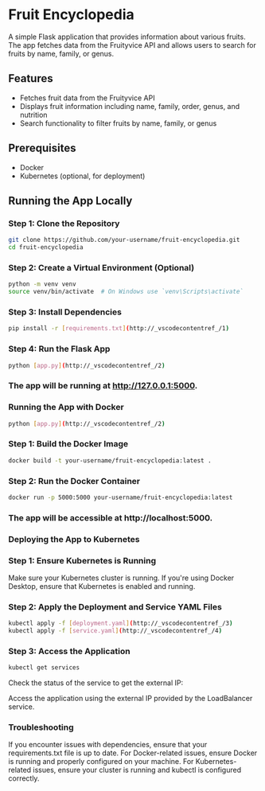 # Fruit Encyclopedia

A simple Flask application that provides information about various fruits. The app fetches data from the Fruityvice API and allows users to search for fruits by name, family, or genus.

## Features

- Fetches fruit data from the Fruityvice API
- Displays fruit information including name, family, order, genus, and nutrition
- Search functionality to filter fruits by name, family, or genus

## Prerequisites

- Docker
- Kubernetes (optional, for deployment)

## Running the App Locally

### Step 1: Clone the Repository

```sh
git clone https://github.com/your-username/fruit-encyclopedia.git
cd fruit-encyclopedia
```
### Step 2: Create a Virtual Environment (Optional)

```sh
python -m venv venv
source venv/bin/activate  # On Windows use `venv\Scripts\activate`

 ```

### Step 3: Install Dependencies
 ```sh
 pip install -r [requirements.txt](http://_vscodecontentref_/1)
 ```
### Step 4: Run the Flask App
```sh
python [app.py](http://_vscodecontentref_/2)
```
### The app will be running at http://127.0.0.1:5000.

### Running the App with Docker
```sh
python [app.py](http://_vscodecontentref_/2)
```
### Step 1: Build the Docker Image
```sh
docker build -t your-username/fruit-encyclopedia:latest .
```
### Step 2: Run the Docker Container

```sh
docker run -p 5000:5000 your-username/fruit-encyclopedia:latest
```
### The app will be accessible at http://localhost:5000.

### Deploying the App to Kubernetes
### Step 1: Ensure Kubernetes is Running
 Make sure your Kubernetes cluster is running. If you're using Docker Desktop, ensure that Kubernetes is enabled and running.

### Step 2: Apply the Deployment and Service YAML Files
```sh
kubectl apply -f [deployment.yaml](http://_vscodecontentref_/3)
kubectl apply -f [service.yaml](http://_vscodecontentref_/4)
```
### Step 3: Access the Application
```sh
kubectl get services
```
Check the status of the service to get the external IP:

Access the application using the external IP provided by the LoadBalancer service.

### Troubleshooting
If you encounter issues with dependencies, ensure that your requirements.txt file is up to date.
For Docker-related issues, ensure Docker is running and properly configured on your machine.
For Kubernetes-related issues, ensure your cluster is running and kubectl is configured correctly.